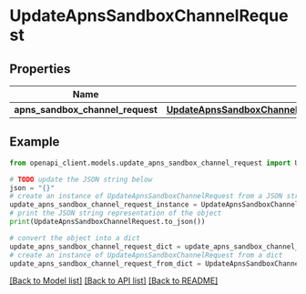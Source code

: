 # UpdateApnsSandboxChannelRequest


## Properties

Name | Type | Description | Notes
------------ | ------------- | ------------- | -------------
**apns_sandbox_channel_request** | [**UpdateApnsSandboxChannelRequestAPNSSandboxChannelRequest**](UpdateApnsSandboxChannelRequestAPNSSandboxChannelRequest.md) |  | 

## Example

```python
from openapi_client.models.update_apns_sandbox_channel_request import UpdateApnsSandboxChannelRequest

# TODO update the JSON string below
json = "{}"
# create an instance of UpdateApnsSandboxChannelRequest from a JSON string
update_apns_sandbox_channel_request_instance = UpdateApnsSandboxChannelRequest.from_json(json)
# print the JSON string representation of the object
print(UpdateApnsSandboxChannelRequest.to_json())

# convert the object into a dict
update_apns_sandbox_channel_request_dict = update_apns_sandbox_channel_request_instance.to_dict()
# create an instance of UpdateApnsSandboxChannelRequest from a dict
update_apns_sandbox_channel_request_from_dict = UpdateApnsSandboxChannelRequest.from_dict(update_apns_sandbox_channel_request_dict)
```
[[Back to Model list]](../README.md#documentation-for-models) [[Back to API list]](../README.md#documentation-for-api-endpoints) [[Back to README]](../README.md)


